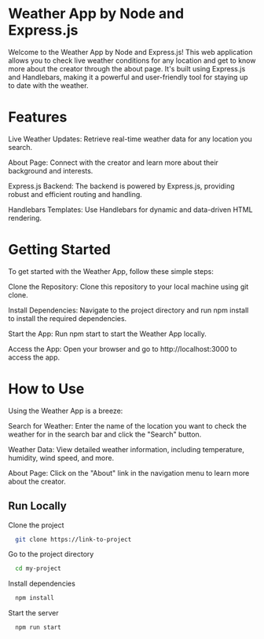 # Weather App by Node and Express.js
Welcome to the Weather App by Node and Express.js! This web application allows you to check live weather conditions for any location and get to know more about the creator through the about page. It's built using Express.js and Handlebars, making it a powerful and user-friendly tool for staying up to date with the weather.

# Features
Live Weather Updates: Retrieve real-time weather data for any location you search.

About Page: Connect with the creator and learn more about their background and interests.

Express.js Backend: The backend is powered by Express.js, providing robust and efficient routing and handling.

Handlebars Templates: Use Handlebars for dynamic and data-driven HTML rendering.

# Getting Started
To get started with the Weather App, follow these simple steps:

Clone the Repository: Clone this repository to your local machine using git clone.

Install Dependencies: Navigate to the project directory and run npm install to install the required dependencies.

Start the App: Run npm start to start the Weather App locally.

Access the App: Open your browser and go to http://localhost:3000 to access the app.

# How to Use
Using the Weather App is a breeze:

Search for Weather: Enter the name of the location you want to check the weather for in the search bar and click the "Search" button.

Weather Data: View detailed weather information, including temperature, humidity, wind speed, and more.

About Page: Click on the "About" link in the navigation menu to learn more about the creator.


## Run Locally

Clone the project

```bash
  git clone https://link-to-project
```

Go to the project directory

```bash
  cd my-project
```

Install dependencies

```bash
  npm install
```

Start the server

```bash
  npm run start
```

